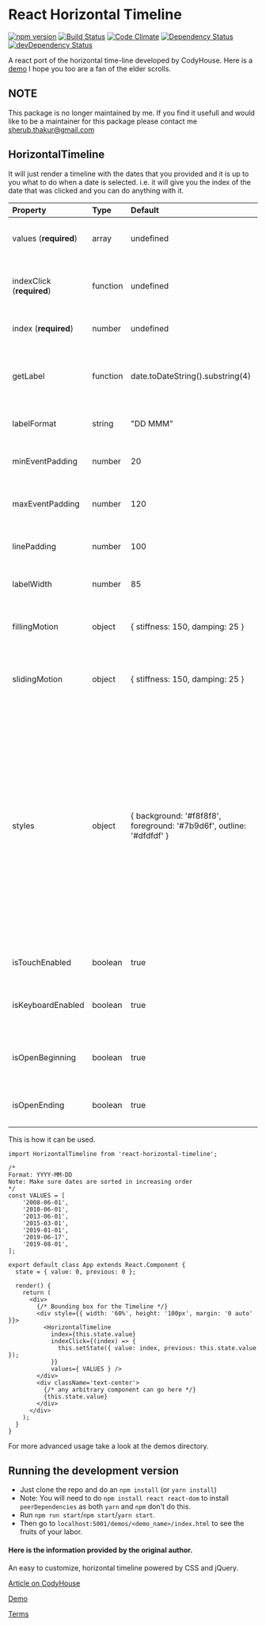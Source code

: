 # React Horizontal Timeline

[![npm version](https://badge.fury.io/js/react-horizontal-timeline.svg)](https://badge.fury.io/js/react-horizontal-timeline)
[![Build Status](https://travis-ci.org/jckdrpr/react-horizontal-timeline.svg?branch=master)](https://travis-ci.org/jckdrpr/react-horizontal-timeline)
[![Code Climate](https://codeclimate.com/github/jckdrpr/react-horizontal-timeline/badges/gpa.svg)](https://codeclimate.com/github/jckdrpr/react-horizontal-timeline)
[![Dependency Status](https://david-dm.org/jckdrpr/react-horizontal-timeline.svg)](https://david-dm.org/jckdrpr/react-horizontal-timeline)
[![devDependency Status](https://david-dm.org/jckdrpr/react-horizontal-timeline/dev-status.svg)](https://david-dm.org/jckdrpr/react-horizontal-timeline#info=devDependencies)

A react port of the horizontal time-line developed by CodyHouse.
Here is a [demo](http://sherubthakur.github.io/react-horizontal-timeline) I hope you too are a fan of the elder scrolls.

## NOTE

This package is no longer maintained by me. If you find it usefull and would like to be a maintainer for this package please contact me sherub.thakur@gmail.com

## HorizontalTimeline

It will just render a timeline with the dates that you provided and it is up to you what to do when a date is selected. i.e. it will give you the index of the date that was clicked and you can do anything with it.

| Property                  | Type     | Default                                                              | Description                                                                                                                                                                                                                                                                               |
| :------------------------ | :------- | :------------------------------------------------------------------- | :---------------------------------------------------------------------------------------------------------------------------------------------------------------------------------------------------------------------------------------------------------------------------------------- |
| values (**required**)     | array    | undefined                                                            | **sorted** array of dates (format:**yyyy-mm-dd**)                                                                                                                                                                                                                                         |
| indexClick (**required**) | function | undefined                                                            | function that takes the index of the array as argument                                                                                                                                                                                                                                    |
| index (**required**)      | number   | undefined                                                            | the index of the selected date                                                                                                                                                                                                                                                            |
| getLabel                  | function | date.toDateString().substring(4)                                     | A function to calculate the label of the event based on the date of the event                                                                                                                                                                                                             |
| labelFormat               | string   | "DD MMM"                                                             | Customize label date format                                                                                                                                                                                                                                                               |
| minEventPadding           | number   | 20                                                                   | The minimum padding between two event labels                                                                                                                                                                                                                                              |
| maxEventPadding           | number   | 120                                                                  | The maximum padding between two event labels                                                                                                                                                                                                                                              |
| linePadding               | number   | 100                                                                  | Padding used at the start and end of the timeline                                                                                                                                                                                                                                         |
| labelWidth                | number   | 85                                                                   | The width of an individual label                                                                                                                                                                                                                                                          |
| fillingMotion             | object   | { stiffness: 150, damping: 25 }                                      | Sets the animation style of how filling motion will look                                                                                                                                                                                                                                  |
| slidingMotion             | object   | { stiffness: 150, damping: 25 }                                      | Sets the animation style of how sliding motion will look                                                                                                                                                                                                                                  |
| styles                    | object   | { background: '#f8f8f8', foreground: '#7b9d6f', outline: '#dfdfdf' } | object containing the styles for the timeline currently outline (the color of the boundaries of the timeline and the buttons on it's either side), foreground (the filling color, active color) and background (the background color of your page) colors of the timeline can be changed. |
| isTouchEnabled            | boolean  | true                                                                 | Enable touch events (swipe left, right)                                                                                                                                                                                                                                                   |
| isKeyboardEnabled         | boolean  | true                                                                 | Enable keyboard events (up, down, left, right)                                                                                                                                                                                                                                            |
| isOpenBeginning           | boolean  | true                                                                 | Show the beginning of the timeline as open ended                                                                                                                                                                                                                                          |
| isOpenEnding              | boolean  | true                                                                 | Show the ending of the timeline as open ended                                                                                                                                                                                                                                             |

This is how it can be used.

```
import HorizontalTimeline from 'react-horizontal-timeline';

/*
Format: YYYY-MM-DD
Note: Make sure dates are sorted in increasing order
*/
const VALUES = [
    '2008-06-01',
    '2010-06-01',
    '2013-06-01',
    '2015-03-01',
    '2019-01-01',
    '2019-06-17',
    '2019-08-01',
];

export default class App extends React.Component {
  state = { value: 0, previous: 0 };

  render() {
    return (
      <div>
        {/* Bounding box for the Timeline */}
        <div style={{ width: '60%', height: '100px', margin: '0 auto' }}>
          <HorizontalTimeline
            index={this.state.value}
            indexClick={(index) => {
              this.setState({ value: index, previous: this.state.value });
            }}
            values={ VALUES } />
        </div>
        <div className='text-center'>
          {/* any arbitrary component can go here */}
          {this.state.value}
        </div>
      </div>
    );
  }
}

```

For more advanced usage take a look at the demos directory.

## Running the development version

- Just clone the repo and do an `npm install` (or `yarn install`)
- Note: You will need to do `npm install react react-dom` to install `peerDependencies` as both `yarn` and `npm` don't do this.
- Run `npm run start`/`npm start`/`yarn start`.
- Then go to `localhost:5001/demos/<demo_name>/index.html` to see the fruits of your labor.

#### Here is the information provided by the original author.

An easy to customize, horizontal timeline powered by CSS and jQuery.

[Article on CodyHouse](http://codyhouse.co/gem/horizontal-timeline/)

[Demo](https://codyhouse.co/demo/horizontal-timeline/index.html)

[Terms](http://codyhouse.co/terms/)
